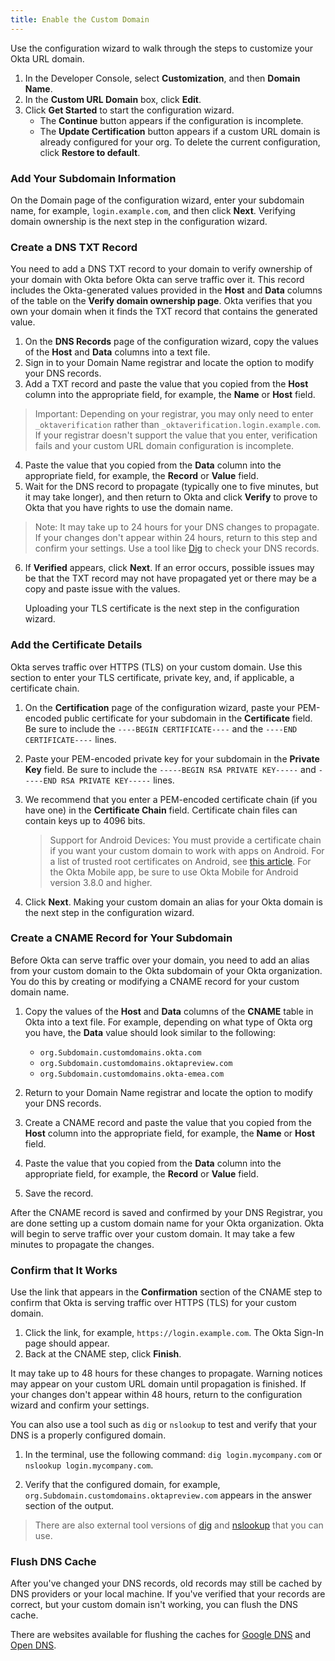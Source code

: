 ```yaml
---
title: Enable the Custom Domain
---
```

Use the configuration wizard to walk through the steps to customize your Okta URL domain.

1. In the Developer Console, select **Customization**, and then **Domain Name**.
2. In the **Custom URL Domain** box, click **Edit**.
3. Click **Get Started** to start the configuration wizard.
    * The **Continue** button appears if the configuration is incomplete.
    * The **Update Certification** button appears if a custom URL domain is already configured for your org. To delete the current configuration, click **Restore to default**. 

### Add Your Subdomain Information
On the Domain page of the configuration wizard, enter your subdomain name, for example, `login.example.com`, and then click **Next**. Verifying domain ownership is the next step in the configuration wizard.

### Create a DNS TXT Record
You need to add a DNS TXT record to your domain to verify ownership of your domain with Okta before Okta can serve traffic over it. This record includes the Okta-generated values provided in the **Host** and **Data** columns of the table on the **Verify domain ownership page**. Okta verifies that you own your domain when it finds the TXT record that contains the generated value.

1. On the **DNS Records** page of the configuration wizard, copy the values of the **Host** and **Data** columns into a text file.
2. Sign in to your Domain Name registrar and locate the option to modify your DNS records.
3. Add a TXT record and paste the value that you copied from the **Host** column into the appropriate field, for example, the **Name** or **Host** field. 
> Important: Depending on your registrar, you may only need to enter `_oktaverification` rather than `_oktaverification.login.example.com`. If your registrar doesn't support the value that you enter, verification fails and your custom URL domain configuration is incomplete.
4. Paste the value that you copied from the **Data** column into the appropriate field, for example, the **Record** or **Value** field.
5. Wait for the DNS record to propagate (typically one to five minutes, but it may take longer), and then return to Okta and click **Verify** to prove to Okta that you have rights to use the domain name.
> Note: It may take up to 24 hours for your DNS changes to propagate. If your changes don't appear within 24 hours, return to this step and confirm your settings. Use a tool like [Dig](https://toolbox.googleapps.com/apps/dig/) to check your DNS records.
6. If **Verified** appears, click **Next**. If an error occurs, possible issues may be that the TXT record may not have propagated yet or there may be a copy and paste issue with the values.

    Uploading your TLS certificate is the next step in the configuration wizard.

### Add the Certificate Details
Okta serves traffic over HTTPS (TLS) on your custom domain. Use this section to enter your TLS certificate, private key, and, if applicable, a certificate chain. 

1. On the **Certification** page of the configuration wizard, paste your PEM-encoded public certificate for your subdomain in the **Certificate** field. Be sure to include the `----BEGIN CERTIFICATE----` and the `----END CERTIFICATE----` lines.
2. Paste your PEM-encoded private key for your subdomain in the **Private Key** field. Be sure to include the `-----BEGIN RSA PRIVATE KEY-----` and `-----END RSA PRIVATE KEY-----` lines.
3. We recommend that you enter a PEM-encoded certificate chain (if you have one) in the **Certificate Chain** field. Certificate chain files can contain keys up to 4096 bits.

    > Support for Android Devices: You must provide a certificate chain if you want your custom domain to work with apps on Android. For a list of trusted root certificates on Android, see [this article](https://www.digicert.com/blog/official-list-trusted-root-certificates-android/). For the Okta Mobile app, be sure to use Okta Mobile for Android version 3.8.0 and higher.

4. Click **Next**. Making your custom domain an alias for your Okta domain is the next step in the configuration wizard.

### Create a CNAME Record for Your Subdomain
Before Okta can serve traffic over your domain, you need to add an alias from your custom domain to the Okta subdomain of your Okta organization. You do this by creating or modifying a CNAME record for your custom domain name.

1. Copy the values of the **Host** and **Data** columns of the **CNAME** table in Okta into a text file. For example, depending on what type of Okta org you have, the **Data** value should look similar to the following:

    - `org.Subdomain.customdomains.okta.com`
    - `org.Subdomain.customdomains.oktapreview.com`
    - `org.Subdomain.customdomains.okta-emea.com`
    
2. Return to your Domain Name registrar and locate the option to modify your DNS records.
3. Create a CNAME record and paste the value that you copied from the **Host** column into the appropriate field, for example, the **Name** or **Host** field. 
4. Paste the value that you copied from the **Data** column into the appropriate field, for example, the **Record** or **Value** field.
5. Save the record.

After the CNAME record is saved and confirmed by your DNS Registrar, you are done setting up a custom domain name for your Okta organization. Okta will begin to serve traffic over your custom domain. It may take a few minutes to propagate the changes.

### Confirm that It Works
Use the link that appears in the **Confirmation** section of the CNAME step to confirm that Okta is serving traffic over HTTPS (TLS) for your custom domain.

1. Click the link, for example, `https://login.example.com`. The Okta Sign-In page should appear. 
2. Back at the CNAME step, click **Finish**.

It may take up to 48 hours for these changes to propagate. Warning notices may appear on your custom URL domain until propagation is finished. If your changes don't appear within 48 hours, return to the configuration wizard and confirm your settings.

You can also use a tool such as `dig` or `nslookup` to test and verify that your DNS is a properly configured domain.

1. In the terminal, use the following command: `dig login.mycompany.com` or `nslookup login.mycompany.com`.

2. Verify that the configured domain, for example, `org.Subdomain.customdomains.oktapreview.com` appears in the answer section of the output.

> There are also external tool versions of [dig](https://toolbox.googleapps.com/apps/dig) and [nslookup](https://network-tools.com/nslookup/) that you can use.

### Flush DNS Cache
After you've changed your DNS records, old records may still be cached by DNS providers or your local machine. If you've verified that your records are correct, but your custom domain isn't working, you can flush the DNS cache.

There are websites available for flushing the caches for [Google DNS](https://google-public-dns.appspot.com/cache) and [Open DNS](https://cachecheck.opendns.com/).
